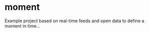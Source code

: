 moment
======

Example project based on real-time feeds and open data to define a moment in time...
